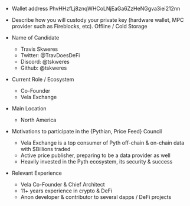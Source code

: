 - Wallet address
PhvHHzfLj8znqWHCoLNjEaGa6ZzHeNGgva3iei212nn

- Describe how you will custody your private key (hardware wallet, MPC provider such as Fireblocks, etc).
Offline / Cold Storage

- Name of Candidate
  - Travis Skweres
  - Twitter: @TravDoesDeFi
  - Discord: @tskweres
  - Github: @tskweres

- Current Role / Ecosystem
  - Co-Founder
  - Vela Exchange

- Main Location
  - North America

- Motivations to participate in the {Pythian, Price Feed} Council
  - Vela Exchange is a top consumer of Pyth off-chain & on-chain data with $Billions traded
  - Active price publisher, preparing to be a data provider as well
  - Heavily invested in the Pyth ecosystem, its security & success

- Relevant Experience
  - Vela Co-Founder & Chief Architect
  - 11+ years experience in crypto & DeFi
  - Anon developer & contributor to several dapps / DeFi projects
